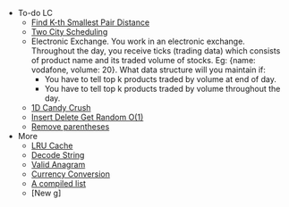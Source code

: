 - To-do LC
	- [Find K-th Smallest Pair Distance](https://leetcode.com/problems/find-k-th-smallest-pair-distance/)
	- [Two City Scheduling](https://leetcode.com/problems/two-city-scheduling/description/)
	- Electronic Exchange.
	  You work in an electronic exchange. Throughout the day, you receive ticks (trading data) which consists of product name and its traded volume of stocks. Eg: {name: vodafone, volume: 20}. What data structure will you maintain if:
	  * You have to tell top k products traded by volume at end of day.
	  * You have to tell top k products traded by volume throughout the day.
	- [1D Candy Crush](https://leetcode.com/discuss/interview-question/380650/Bloomberg-or-Phone-Screen-or-Candy-Crush-1D)
	- [Insert Delete Get Random O(1)](https://leetcode.com/problems/insert-delete-getrandom-o1/)
	- [Remove parentheses](https://leetcode.com/discuss/interview-question/124551/)
- More
	- [LRU Cache](https://leetcode.com/problems/lru-cache/)
	- [Decode String](https://leetcode.com/problems/decode-string/)
	- [Valid Anagram](https://leetcode.com/problems/valid-anagram/)
	- [Currency Conversion](https://leetcode.com/discuss/interview-question/483660/Google-or-Phone-or-Currency-Conversion)
	- [A compiled list](https://leetcode.com/discuss/interview-question/439548/Bloomberg-Phone-Interview-Questions)
	- [New g]